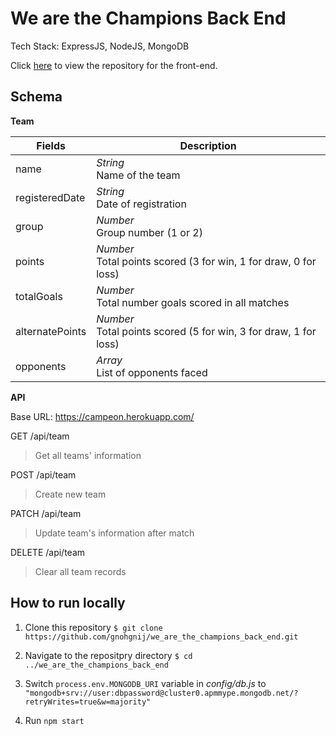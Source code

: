 # We are the Champions Back End

Tech Stack: ExpressJS, NodeJS, MongoDB

Click [here](https://github.com/gnohgnij/We_are_the_Champions) to view the repository for the front-end.

## Schema

**Team**

| Fields          | Description                                                          |
| --------------- | -------------------------------------------------------------------- |
| name            | _String_<br> Name of the team                                        |
| registeredDate  | _String_<br> Date of registration                                    |
| group           | _Number_<br> Group number (1 or 2)                                   |
| points          | _Number_<br> Total points scored (3 for win, 1 for draw, 0 for loss) |
| totalGoals      | _Number_<br> Total number goals scored in all matches                |
| alternatePoints | _Number_<br> Total points scored (5 for win, 3 for draw, 1 for loss) |
| opponents       | _Array_<br> List of opponents faced                                  |

**API**

Base URL: https://campeon.herokuapp.com/

GET /api/team

> Get all teams' information

POST /api/team

> Create new team

PATCH /api/team

> Update team's information after match

DELETE /api/team

> Clear all team records

## How to run locally

1. Clone this repository `$ git clone https://github.com/gnohgnij/we_are_the_champions_back_end.git`

2. Navigate to the repositpry directory `$ cd ../we_are_the_champions_back_end`

3. Switch `process.env.MONGODB_URI` variable in _config/db.js_ to `"mongodb+srv://user:dbpassword@cluster0.apmmype.mongodb.net/?retryWrites=true&w=majority"`

4. Run `npm start`
